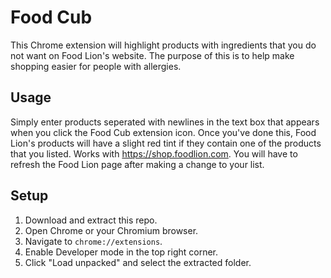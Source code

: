 # Food Cub

This Chrome extension will highlight products with ingredients that you do not want on Food Lion's website. The purpose of this is to help make shopping easier for people with allergies.

## Usage

Simply enter products seperated with newlines in the text box that appears when you click the Food Cub extension icon. Once you've done this, Food Lion's products will have a slight red tint if they contain one of the products that you listed. Works with https://shop.foodlion.com. You will have to refresh the Food Lion page after making a change to your list.

## Setup

1. Download and extract this repo.
2. Open Chrome or your Chromium browser.
3. Navigate to `chrome://extensions`.
4. Enable Developer mode in the top right corner.
5. Click "Load unpacked" and select the extracted folder.